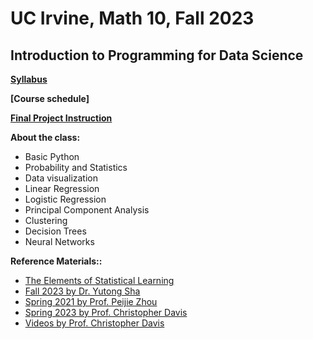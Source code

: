 # UC Irvine, Math 10, Fall 2023 

## Introduction to Programming for Data Science

**[Syllabus](syllabus.md)**

**[Course schedule]**

**[Final Project Instruction](final_project_instruction.md)**


**About the class:**
* Basic Python
* Probability and Statistics
* Data visualization
* Linear Regression
* Logistic Regression
* Principal Component Analysis
* Clustering
* Decision Trees
* Neural Networks



**Reference Materials::**

- [The Elements of Statistical Learning](https://web.stanford.edu/~hastie/ElemStatLearn/)
- [Fall 2023 by Dr. Yutong Sha](https://yutongo.github.io/UCI_MATH10_F23/intro.html)
- [Spring 2021 by Prof. Peijie Zhou](https://github.com/cliffzhou92/UCI_MATH_10/)
- [Spring 2023 by Prof. Christopher Davis](https://christopherdavisuci.github.io/UCI-Math-10-S23/intro.html)
- [Videos by Prof. Christopher Davis](https://www.youtube.com/channel/UCwm9SiqPX4wvbiVXCC0XLJg)